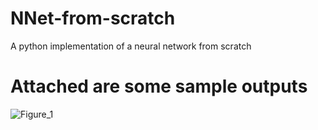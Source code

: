 # NNet-from-scratch
A python implementation of a neural network from scratch

# Attached are some sample outputs
![Figure_1](https://github.com/FaizanAli-io/NNet-from-scratch/assets/50655335/b7e1daef-2b2f-4304-90d6-a67a22dda6d4)
